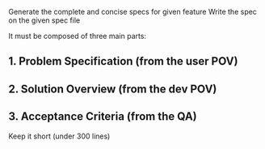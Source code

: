 Generate the complete and concise specs for given feature
Write the spec on the given spec file 

It must be composed of three main parts:
## 1. Problem Specification (from the user POV)
## 2. Solution Overview (from the dev POV)
## 3. Acceptance Criteria (from the QA)

Keep it short (under 300 lines)